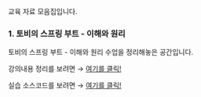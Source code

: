 교육 자료 모음집입니다.

### 1. 토비의 스프링 부트 - 이해와 원리

토비의 스프링 부트 - 이해와 원리 수업을 정리해놓은 공간입니다.

강의내용 정리를 보려면 → [여기를 클릭!](https://github.com/yunyoseob/RedWoodK/tree/master/education/SpringBoot/%EA%B0%95%EC%9D%98%EB%82%B4%EC%9A%A9%EC%A0%95%EB%A6%AC)

실습 소스코드를 보려면 → [여기를 클릭!](https://github.com/yunyoseob/RedWoodK/tree/master/education/SpringBoot/helloboot)
